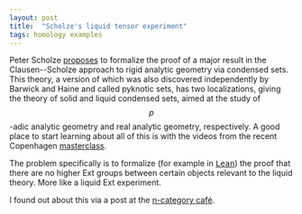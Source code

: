 ```yaml
---
layout: post
title:  "Scholze's liquid tensor experiment"
tags: homology examples
---
```

Peter Scholze
[proposes](https://xenaproject.wordpress.com/2020/12/05/liquid-tensor-experiment/) to formalize 
the proof of a major result in the Clausen--Scholze approach to rigid analytic
geometry via condensed sets. This theory, a version of which was also
discovered independently by Barwick and Haine and called pyknotic sets, has two
localizations, giving the theory of solid and liquid condensed sets, aimed at
the study of $$p$$-adic analytic geometry and real analytic geometry, respectively.
A good place to start learning about all of this is with the videos from the recent Copenhagen [masterclass](https://www.math.ku.dk/english/calendar/events/condensed-mathematics/).

The problem specifically is to formalize (for example in [<tt>Lean</tt>](https://leanprover.github.io/)) the proof that there are no higher Ext
groups  between certain objects relevant to the liquid theory. More like a
liquid Ext experiment.

I found out about this via a post at the [n-category
café](https://golem.ph.utexas.edu/category/2020/12/the_liquid_tensor_experiment.html#more).
